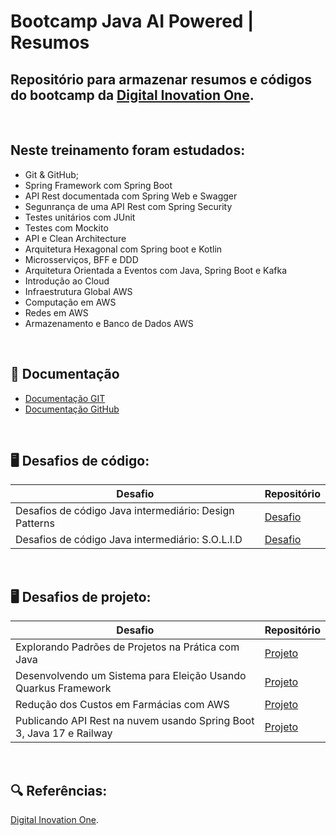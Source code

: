 # Bootcamp Java AI Powered | Resumos

## Repositório para armazenar resumos e códigos do bootcamp da [Digital Inovation One](https://www.dio.me/).
<br>

## Neste treinamento foram estudados:

* Git & GitHub;
* Spring Framework com Spring Boot
* API Rest documentada com Spring Web e Swagger
* Segunrança de uma API Rest com Spring Security
* Testes unitários com JUnit
* Testes com Mockito
* API e Clean Architecture
* Arquitetura Hexagonal com Spring boot e Kotlin
* Microsserviços, BFF e DDD
* Arquitetura Orientada a Eventos com Java, Spring Boot e Kafka
* Introdução ao Cloud
* Infraestrutura Global AWS
* Computação em AWS
* Redes em AWS
* Armazenamento e Banco de Dados AWS

<br>

## 🧾 Documentação

- [Documentação GIT](https://git.scm.com/doc)
- [Documentação GitHub](https://docs.github.com/)

<br>

## 🖥️ Desafios de código:

| Desafio | Repositório |
| ------- | ----------- |
| Desafios de código Java intermediário: Design Patterns | [Desafio]()|
| Desafios de código Java intermediário: S.O.L.I.D | [Desafio]()|

<br>

## 🖥️ Desafios de projeto:

| Desafio | Repositório |
| ------- | ----------- |
| Explorando Padrões de Projetos na Prática com Java | [Projeto](https://github.com/Lucas-Dias-Aragao/bootcamp-java-ai-powered/tree/main/explorando_padroes_de_projeto) |
| Desenvolvendo um Sistema para Eleição Usando Quarkus Framework | [Projeto]() |
| Redução dos Custos em Farmácias com AWS | [Projeto]() |
| Publicando API Rest na nuvem usando Spring Boot 3, Java 17 e Railway | [Projeto]() |

<br>

## 🔍 Referências:

[Digital Inovation One](https://www.dio.me/).